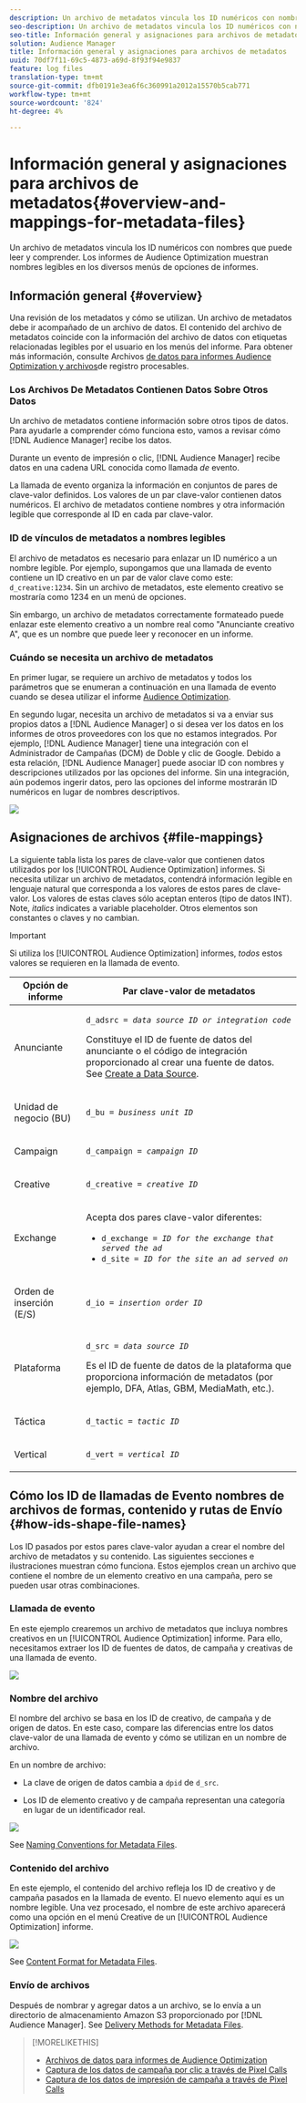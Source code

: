 ```yaml
---
description: Un archivo de metadatos vincula los ID numéricos con nombres que puede leer y comprender. Los informes de Audience Optimization muestran nombres legibles en los diversos menús de opciones de informes.
seo-description: Un archivo de metadatos vincula los ID numéricos con nombres que puede leer y comprender. Los informes de Audience Optimization muestran nombres legibles en los diversos menús de opciones de informes.
seo-title: Información general y asignaciones para archivos de metadatos
solution: Audience Manager
title: Información general y asignaciones para archivos de metadatos
uuid: 70df7f11-69c5-4873-a69d-8f93f94e9837
feature: log files
translation-type: tm+mt
source-git-commit: dfb0191e3ea6f6c360991a2012a15570b5cab771
workflow-type: tm+mt
source-wordcount: '824'
ht-degree: 4%

---
```



# Información general y asignaciones para archivos de metadatos{#overview-and-mappings-for-metadata-files}

Un archivo de metadatos vincula los ID numéricos con nombres que puede leer y comprender. Los informes de Audience Optimization muestran nombres legibles en los diversos menús de opciones de informes.

## Información general {#overview}

Una revisión de los metadatos y cómo se utilizan. Un archivo de metadatos debe ir acompañado de un archivo de datos. El contenido del archivo de metadatos coincide con la información del archivo de datos con etiquetas relacionadas legibles por el usuario en los menús del informe. Para obtener más información, consulte Archivos [de datos para informes Audience Optimization y archivos](../../../reporting/audience-optimization-reports/metadata-files-intro/datafiles-intro.md)de registro procesables.

### Los Archivos De Metadatos Contienen Datos Sobre Otros Datos

Un archivo de metadatos contiene información sobre otros tipos de datos. Para ayudarle a comprender cómo funciona esto, vamos a revisar cómo [!DNL Audience Manager] recibe los datos.

Durante un evento de impresión o clic, [!DNL Audience Manager] recibe datos en una cadena URL conocida como llamada *de* evento.

La llamada de evento organiza la información en conjuntos de pares de clave-valor definidos. Los valores de un par clave-valor contienen datos numéricos. El archivo de metadatos contiene nombres y otra información legible que corresponde al ID en cada par clave-valor.

### ID de vínculos de metadatos a nombres legibles

El archivo de metadatos es necesario para enlazar un ID numérico a un nombre legible. Por ejemplo, supongamos que una llamada de evento contiene un ID creativo en un par de valor clave como este: `d_creative:1234`. Sin un archivo de metadatos, este elemento creativo se mostraría como 1234 en un menú de opciones.

Sin embargo, un archivo de metadatos correctamente formateado puede enlazar este elemento creativo a un nombre real como &quot;Anunciante creativo A&quot;, que es un nombre que puede leer y reconocer en un informe.

### Cuándo se necesita un archivo de metadatos

En primer lugar, se requiere un archivo de metadatos y todos los parámetros que se enumeran a continuación en una llamada de evento cuando se desea utilizar el informe [Audience Optimization](../../../reporting/audience-optimization-reports/audience-optimization-reports.md).

En segundo lugar, necesita un archivo de metadatos si va a enviar sus propios datos a [!DNL Audience Manager] o si desea ver los datos en los informes de otros proveedores con los que no estamos integrados. Por ejemplo, [!DNL Audience Manager] tiene una integración con el Administrador [](../../../reporting/audience-optimization-reports/aor-advertisers/import-dcm.md) de Campañas (DCM) de Doble y clic de Google. Debido a esta relación, [!DNL Audience Manager] puede asociar ID con nombres y descripciones utilizados por las opciones del informe. Sin una integración, aún podemos ingerir datos, pero las opciones del informe mostrarán ID numéricos en lugar de nombres descriptivos.

![](assets/metadata_menu.png)

## Asignaciones de archivos {#file-mappings}

La siguiente tabla lista los pares de clave-valor que contienen datos utilizados por los [!UICONTROL Audience Optimization] informes. Si necesita utilizar un archivo de metadatos, contendrá información legible en lenguaje natural que corresponda a los valores de estos pares de clave-valor. Los valores de estas claves sólo aceptan enteros (tipo de datos INT). Note, *italics* indicates a variable placeholder. Otros elementos son constantes o claves y no cambian.

>[!IMPORTANT]
>
>Si utiliza los [!UICONTROL Audience Optimization] informes, *todos* estos valores se requieren en la llamada de evento.

<table id="table_B2C8C493080E449CA71C4EF07D9476BD"> 
 <thead> 
  <tr> 
   <th colname="col1" class="entry"> Opción de informe </th> 
   <th colname="col2" class="entry"> Par clave-valor de metadatos </th> 
  </tr> 
 </thead>
 <tbody> 
  <tr> 
   <td colname="col1"> <p>Anunciante </p> </td> 
   <td colname="col2"> <p> <code>d_adsrc = <i>data source ID or integration code</i></code> </p> <p>Constituye el ID de fuente de datos del anunciante o el código de integración proporcionado al crear una fuente de datos. See <a href="../../../features/manage-datasources.md#create-data-source"> Create a Data Source</a>. </p> </td> 
  </tr> 
  <tr> 
   <td colname="col1"> <p>Unidad de negocio (BU) </p> </td> 
   <td colname="col2"> <p> <code>d_bu = <i>business unit ID</i></code> </p> </td> 
  </tr> 
  <tr> 
   <td colname="col1"> <p>Campaign </p> </td> 
   <td colname="col2"> <p> <code>d_campaign = <i>campaign ID</i></code> </p> </td> 
  </tr> 
  <tr> 
   <td colname="col1"> <p>Creative </p> </td> 
   <td colname="col2"> <p> <code>d_creative = <i>creative ID</i></code> </p> </td> 
  </tr> 
  <tr> 
   <td colname="col1"> <p>Exchange </p> </td> 
   <td colname="col2"> <p>Acepta dos pares clave-valor diferentes: </p> 
    <ul id="ul_3B3B751A8A134096B0912E81A0983B9D"> 
     <li id="li_57BAC45A7B274AB695945E174A4D8A35"> <code>d_exchange = <i>ID for the exchange that served the ad</i></code> </li> 
     <li id="li_CCDF00DE59D3451C8EF590DD3E1A806D"> <code>d_site = <i>ID for the site an ad served on</i></code> </li> 
    </ul> </td> 
  </tr> 
  <tr> 
   <td colname="col1"> <p>Orden de inserción (E/S) </p> </td> 
   <td colname="col2"> <p> <code>d_io = <i>insertion order ID</i></code> </p> </td> 
  </tr> 
  <tr> 
   <td colname="col1"> <p>Plataforma </p> </td> 
   <td colname="col2"> <p> <code>d_src = <i>data source ID</i></code> </p> <p>Es el ID de fuente <a href="../../../features/datasources-list-and-settings.md#data-sources-list-and-settings"></a> de datos de la plataforma que proporciona información de metadatos (por ejemplo, DFA, Atlas, GBM, MediaMath, etc.). </p> </td> 
  </tr> 
  <tr> 
   <td colname="col1"> <p>Táctica </p> </td> 
   <td colname="col2"> <p> <code>d_tactic = <i>tactic ID</i></code> </p> </td> 
  </tr> 
  <tr> 
   <td colname="col1"> <p>Vertical </p> </td> 
   <td colname="col2"> <p> <code>d_vert = <i>vertical ID</i></code> </p> </td> 
  </tr> 
 </tbody> 
</table>

## Cómo los ID de llamadas de Evento nombres de archivos de formas, contenido y rutas de Envío {#how-ids-shape-file-names}

Los ID pasados por estos pares clave-valor ayudan a crear el nombre del archivo de metadatos y su contenido. Las siguientes secciones e ilustraciones muestran cómo funciona. Estos ejemplos crean un archivo que contiene el nombre de un elemento creativo en una campaña, pero se pueden usar otras combinaciones.

### Llamada de evento

En este ejemplo crearemos un archivo de metadatos que incluya nombres creativos en un [!UICONTROL Audience Optimization] informe. Para ello, necesitamos extraer los ID de fuentes de datos, de campaña y creativas de una llamada de evento.

![](assets/metadata_file_event.png)

### Nombre del archivo

El nombre del archivo se basa en los ID de creativo, de campaña y de origen de datos. En este caso, compare las diferencias entre los datos clave-valor de una llamada de evento y cómo se utilizan en un nombre de archivo.

En un nombre de archivo:

* La clave de origen de datos cambia a `dpid` de `d_src`.

* Los ID de elemento creativo y de campaña representan una categoría en lugar de un identificador real.

![](assets/metadata_file_name.png)

See [Naming Conventions for Metadata Files](../../../reporting/audience-optimization-reports/metadata-files-intro/metadata-file-names.md).

### Contenido del archivo

En este ejemplo, el contenido del archivo refleja los ID de creativo y de campaña pasados en la llamada de evento. El nuevo elemento aquí es un nombre legible. Una vez procesado, el nombre de este archivo aparecerá como una opción en el menú Creative de un [!UICONTROL Audience Optimization] informe.

![](assets/metadata_file_contents.png)

See [Content Format for Metadata Files](../../../reporting/audience-optimization-reports/metadata-files-intro/metadata-file-contents.md).

### Envío de archivos

Después de nombrar y agregar datos a un archivo, se lo envía a un directorio de almacenamiento Amazon S3 proporcionado por [!DNL Audience Manager]. See [Delivery Methods for Metadata Files](../../../reporting/audience-optimization-reports/metadata-files-intro/metadata-delivery-methods.md).

>[!MORELIKETHIS]
>
>* [Archivos de datos para informes de Audience Optimization](../../../reporting/audience-optimization-reports/metadata-files-intro/datafiles-intro.md)
>* [Captura de los datos de campaña por clic a través de Pixel Calls](../../../integration/media-data-integration/click-data-pixels.md)
>* [Captura de los datos de impresión de campaña a través de Pixel Calls](../../../integration/media-data-integration/impression-data-pixels.md)

